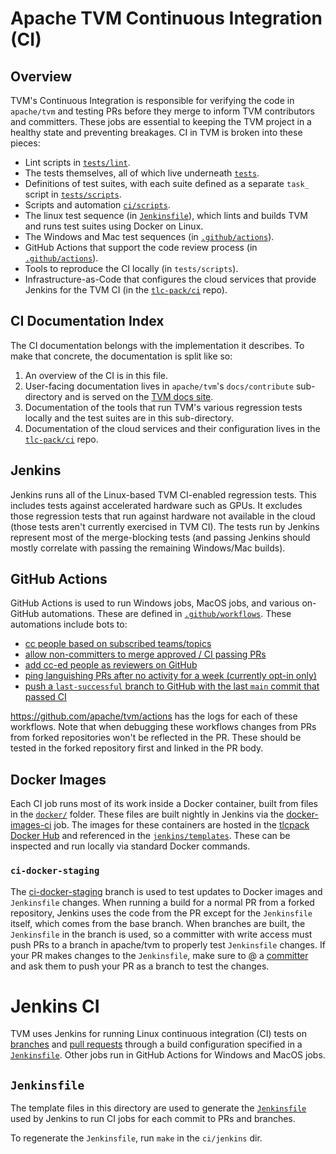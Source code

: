 <!--- Licensed to the Apache Software Foundation (ASF) under one -->
<!--- or more contributor license agreements.  See the NOTICE file -->
<!--- distributed with this work for additional information -->
<!--- regarding copyright ownership.  The ASF licenses this file -->
<!--- to you under the Apache License, Version 2.0 (the -->
<!--- "License"); you may not use this file except in compliance -->
<!--- with the License.  You may obtain a copy of the License at -->

<!---   http://www.apache.org/licenses/LICENSE-2.0 -->

<!--- Unless required by applicable law or agreed to in writing, -->
<!--- software distributed under the License is distributed on an -->
<!--- "AS IS" BASIS, WITHOUT WARRANTIES OR CONDITIONS OF ANY -->
<!--- KIND, either express or implied.  See the License for the -->
<!--- specific language governing permissions and limitations -->
<!--- under the License. -->

# Apache TVM Continuous Integration (CI)

## Overview

TVM's Continuous Integration is responsible for verifying the code in `apache/tvm` and testing PRs
before they merge to inform TVM contributors and committers. These jobs are essential to keeping the
TVM project in a healthy state and preventing breakages. CI in TVM is broken into these pieces:
 - Lint scripts in [`tests/lint`](../tests/lint).
 - The tests themselves, all of which live underneath [`tests`](../tests).
 - Definitions of test suites, with each suite defined as a separate `task_` script in
   [`tests/scripts`](../tests/scripts).
 - Scripts and automation [`ci/scripts`](../ci/scripts).
 - The linux test sequence (in [`Jenkinsfile`](../ci/jenkins/templates/)), which lints and builds TVM and runs test
   suites using Docker on Linux.
 - The Windows and Mac test sequences (in [`.github/actions`](../.github/actions)).
 - GitHub Actions that support the code review process (in [`.github/actions`](../.github/actions)).
 - Tools to reproduce the CI locally (in `tests/scripts`).
 - Infrastructure-as-Code that configures the cloud services that provide Jenkins for the TVM CI (in the
     [`tlc-pack/ci`](https://github.com/tlc-pack/ci) repo).

## CI Documentation Index

The CI documentation belongs with the implementation it describes. To make that concrete, the
documentation is split like so:
1. An overview of the CI is in this file.
1. User-facing documentation lives in `apache/tvm`'s `docs/contribute` sub-directory and is served on the
   [TVM docs site](https://tvm.apache.org/docs/contribute/ci.html).
2. Documentation of the tools that run TVM's various regression tests locally and the test suites
   are in this sub-directory.
3. Documentation of the cloud services and their configuration lives in the
   [`tlc-pack/ci`](https://github.com/tlc-pack/ci) repo.

## Jenkins

Jenkins runs all of the Linux-based TVM CI-enabled regression tests. This includes tests against accelerated hardware such as GPUs. It excludes those regression tests that run against hardware not available in the cloud (those tests aren't currently exercised in TVM CI). The tests run by Jenkins represent most of the merge-blocking tests (and passing Jenkins should mostly correlate with passing the remaining Windows/Mac builds).

## GitHub Actions

GitHub Actions is used to run Windows jobs, MacOS jobs, and various on-GitHub automations. These are defined in [`.github/workflows`](../.github/workflows/). These automations include bots to:
* [cc people based on subscribed teams/topics](https://github.com/apache/tvm/issues/10317)
* [allow non-committers to merge approved / CI passing PRs](https://discuss.tvm.apache.org/t/rfc-allow-merging-via-pr-comments/12220)
* [add cc-ed people as reviewers on GitHub](https://discuss.tvm.apache.org/t/rfc-remove-codeowners/12095)
* [ping languishing PRs after no activity for a week (currently opt-in only)](https://github.com/apache/tvm/issues/9983)
* [push a `last-successful` branch to GitHub with the last `main` commit that passed CI](https://github.com/apache/tvm/tree/last-successful)

https://github.com/apache/tvm/actions has the logs for each of these workflows. Note that when debugging these workflows changes from PRs from forked repositories won't be reflected in the PR. These should be tested in the forked repository first and linked in the PR body.

## Docker Images

Each CI job runs most of its work inside a Docker container, built from files
in the [`docker/`](../docker) folder. These
files are built nightly in Jenkins via the [docker-images-ci](https://ci.tlcpack.ai/job/tvm-docker/) job.
The images for these containers are hosted in the [tlcpack Docker Hub](https://hub.docker.com/u/tlcpack)
and referenced in the [`jenkins/templates`](/ci/jenkins/templates/). These can be inspected and run
locally via standard Docker commands.

### `ci-docker-staging`

The [ci-docker-staging](https://github.com/apache/tvm/tree/ci-docker-staging)
branch is used to test updates to Docker images and `Jenkinsfile` changes. When
running a build for a normal PR from a forked repository, Jenkins uses the code
from the PR except for the `Jenkinsfile` itself, which comes from the base branch.
When branches are built, the `Jenkinsfile` in the branch is used, so a committer
with write access must push PRs to a branch in apache/tvm to properly test
`Jenkinsfile` changes. If your PR makes changes to the `Jenkinsfile`, make sure
to @ a [committer](/CONTRIBUTORS.md)
and ask them to push your PR as a branch to test the changes.

# Jenkins CI

TVM uses Jenkins for running Linux continuous integration (CI) tests on
[branches](https://ci.tlcpack.ai/job/tvm/) and
[pull requests](https://ci.tlcpack.ai/job/tvm/view/change-requests/) through a
build configuration specified in a [`Jenkinsfile`](/ci/jenkins/templates/).
Other jobs run in GitHub Actions for Windows and MacOS jobs.

## `Jenkinsfile`

The template files in this directory are used to generate the [`Jenkinsfile`](/ci/jenkins/templates/) used by Jenkins to run CI jobs for each commit to PRs and branches.

To regenerate the `Jenkinsfile`, run `make` in the `ci/jenkins` dir.
